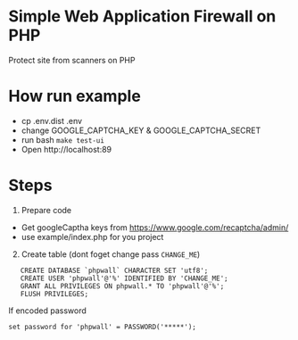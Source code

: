 # Simple Web Application Firewall on PHP

Protect site from scanners on PHP

# How run example

* cp .env.dist .env
* change GOOGLE_CAPTCHA_KEY & GOOGLE_CAPTCHA_SECRET
* run bash `make test-ui`
* Open http://localhost:89


# Steps
1) Prepare code
 - Get googleCaptha keys from https://www.google.com/recaptcha/admin/
 - use example/index.php for you project

2) Create table (dont foget change pass `CHANGE_ME`)
```mysql
   CREATE DATABASE `phpwall` CHARACTER SET 'utf8';
   CREATE USER 'phpwall'@'%' IDENTIFIED BY 'CHANGE_ME';
   GRANT ALL PRIVILEGES ON phpwall.* TO 'phpwall'@'%';
   FLUSH PRIVILEGES;
```

If encoded password
```
set password for 'phpwall' = PASSWORD('*****');
```
